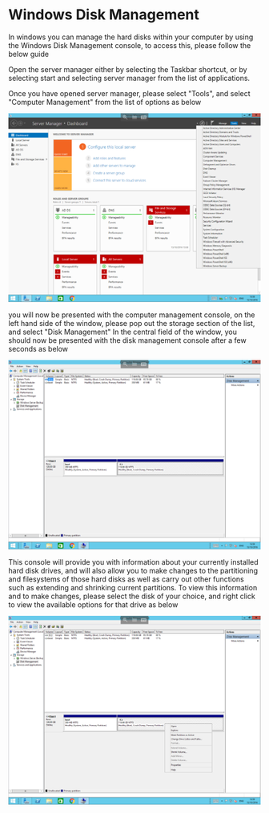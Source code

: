 # Windows Disk Management

In windows you can manage the hard disks within your computer by using the Windows Disk Management console, to access this, please follow the below guide

Open the server manager either by selecting the Taskbar shortcut, or by selecting start and selecting server manager from the list of applications.

Once you have opened server manager, please select "Tools", and select "Computer Management" from the list of options as below

![Server Manager](Images/diskmanagement/contextmenu.PNG)

you will now be presented with the computer management console, on the left hand side of the window, please pop out the storage section of the list, and select "Disk Management"
In the central field of the window, you should now be presented with the disk management console after a few seconds as below

![Disk Management](Images/diskmanagement/diskmanagement.PNG)

This console will provide you with information about your currently installed hard disk drives, and will also allow you to make changes to the partitioning and filesystems of those hard disks as well as carry out other functions such as extending and shrinking current partitions.
To view this information and to make changes, please select the disk of your choice, and right click to view the available options for that drive as below

![Options](Images/diskmanagement/diskmanagementcontextmenu.PNG)

